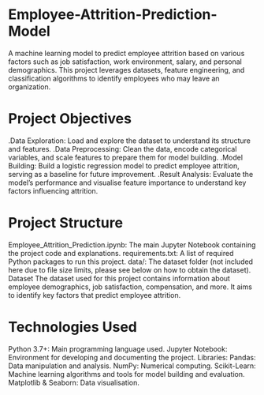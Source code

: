 # Employee-Attrition-Prediction-Model
A machine learning model to predict employee attrition based on various factors such as job satisfaction, work environment, salary, and personal demographics. This project leverages datasets, feature engineering, and classification algorithms to identify employees who may leave an organization.
# Project Objectives
.Data Exploration: Load and explore the dataset to understand its structure and features.
.Data Preprocessing: Clean the data, encode categorical variables, and scale features to prepare them for model building.
.Model Building: Build a logistic regression model to predict employee attrition, serving as a baseline for future improvement.
.Result Analysis: Evaluate the model’s performance and visualise feature importance to understand key factors influencing attrition.
# Project Structure
Employee_Attrition_Prediction.ipynb: The main Jupyter Notebook containing the project code and explanations.
requirements.txt: A list of required Python packages to run this project.
data/: The dataset folder (not included here due to file size limits, please see below on how to obtain the dataset).
Dataset
The dataset used for this project contains information about employee demographics, job satisfaction, compensation, and more. It aims to identify key factors that predict employee attrition.
# Technologies Used
Python 3.7+: Main programming language used.
Jupyter Notebook: Environment for developing and documenting the project.
Libraries:
Pandas: Data manipulation and analysis.
NumPy: Numerical computing.
Scikit-Learn: Machine learning algorithms and tools for model building and evaluation.
Matplotlib & Seaborn: Data visualisation.
